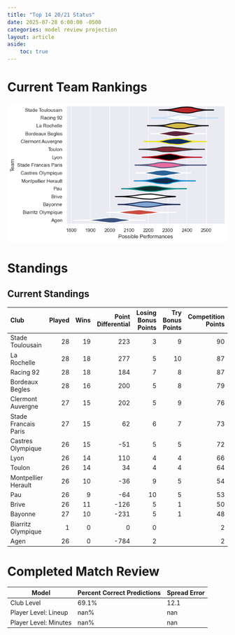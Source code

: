 ```yaml
---  
title: "Top 14 20/21 Status"  
date: 2025-07-28 6:00:00 -0500  
categories: model review projection  
layout: article  
aside:  
    toc: true  
---
```

# Current Team Rankings


![Club Rankings](plots/rankings_Top_14_2021.png)
# Standings

## Current Standings


| Club                 |   Played |   Wins |   Point Differential |   Losing Bonus Points |   Try Bonus Points |   Competition Points |
|:---------------------|---------:|-------:|---------------------:|----------------------:|-------------------:|---------------------:|
| Stade Toulousain     |       28 |     19 |                  223 |                     3 |                  9 |                   90 |
| La Rochelle          |       28 |     18 |                  277 |                     5 |                 10 |                   87 |
| Racing 92            |       28 |     18 |                  184 |                     7 |                  8 |                   87 |
| Bordeaux Begles      |       28 |     16 |                  200 |                     5 |                  8 |                   79 |
| Clermont Auvergne    |       27 |     15 |                  202 |                     5 |                  9 |                   76 |
| Stade Francais Paris |       27 |     15 |                   62 |                     6 |                  7 |                   73 |
| Castres Olympique    |       26 |     15 |                  -51 |                     5 |                  5 |                   72 |
| Lyon                 |       26 |     14 |                  110 |                     4 |                  4 |                   66 |
| Toulon               |       26 |     14 |                   34 |                     4 |                  4 |                   64 |
| Montpellier Herault  |       26 |     10 |                  -36 |                     9 |                  5 |                   54 |
| Pau                  |       26 |      9 |                  -64 |                    10 |                  5 |                   53 |
| Brive                |       26 |     11 |                 -126 |                     5 |                  1 |                   50 |
| Bayonne              |       27 |     10 |                 -231 |                     5 |                  1 |                   48 |
| Biarritz Olympique   |        1 |      0 |                    0 |                     0 |                    |                    2 |
| Agen                 |       26 |      0 |                 -784 |                     2 |                    |                    2 |



# Completed Match Review


| Model | Percent Correct Predictions | Spread Error |
| ------ | ------ | ------ |
| Club Level | 69.1% | 12.1 |
| Player Level: Lineup | nan% | nan |
| Player Level: Minutes | nan% | nan |

